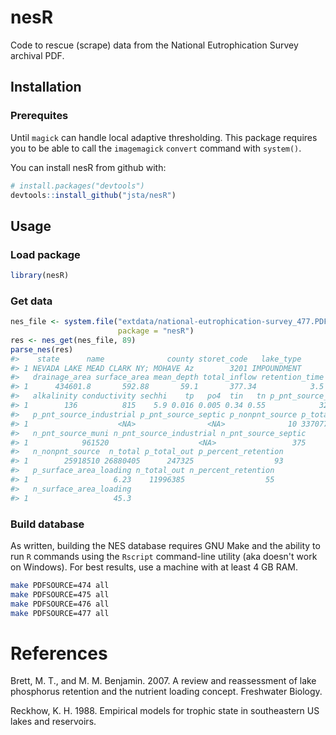 
<!-- README.md is generated from README.Rmd. Please edit that file -->
nesR
====

Code to rescue (scrape) data from the National Eutrophication Survey archival PDF.

Installation
------------

### Prerequites

Until `magick` can handle local adaptive thresholding. This package requires you to be able to call the `imagemagick` `convert` command with `system()`.

You can install nesR from github with:

``` r
# install.packages("devtools")
devtools::install_github("jsta/nesR")
```

Usage
-----

### Load package

``` r
library(nesR)
```

### Get data

``` r
nes_file <- system.file("extdata/national-eutrophication-survey_477.PDF", 
                        package = "nesR")
res <- nes_get(nes_file, 89)
parse_nes(res)
#>    state      name              county storet_code   lake_type
#> 1 NEVADA LAKE MEAD CLARK NY; MOHAVE Az        3201 IMPOUNDMENT
#>   drainage_area surface_area mean_depth total_inflow retention_time
#> 1      434601.8       592.88       59.1       377.34            3.5
#>   alkalinity conductivity sechhi    tp   po4  tin   tn p_pnt_source_muni
#> 1        136          815    5.9 0.016 0.005 0.34 0.55            322055
#>   p_pnt_source_industrial p_pnt_source_septic p_nonpnt_source p_total
#> 1                    <NA>                <NA>              10 3370770
#>   n_pnt_source_muni n_pnt_source_industrial n_pnt_source_septic
#> 1            961520                    <NA>                 375
#>   n_nonpnt_source  n_total p_total_out p_percent_retention
#> 1        25918510 26880405      247325                  93
#>   p_surface_area_loading n_total_out n_percent_retention
#> 1                   6.23    11996385                  55
#>   n_surface_area_loading
#> 1                   45.3
```

### Build database

As written, building the NES database requires GNU Make and the ability to run `R` commands using the `Rscript` command-line utility (aka doesn't work on Windows). For best results, use a machine with at least 4 GB RAM.

``` bash
make PDFSOURCE=474 all
make PDFSOURCE=475 all
make PDFSOURCE=476 all
make PDFSOURCE=477 all
```

References
==========

Brett, M. T., and M. M. Benjamin. 2007. A review and reassessment of lake phosphorus retention and the nutrient loading concept. Freshwater Biology.

Reckhow, K. H. 1988. Empirical models for trophic state in southeastern US lakes and reservoirs.
